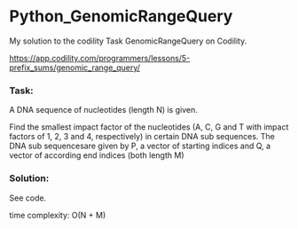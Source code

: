 # Python_GenomicRangeQuery
My solution to the codility Task GenomicRangeQuery on Codility.

https://app.codility.com/programmers/lessons/5-prefix_sums/genomic_range_query/

### Task: 
A DNA sequence of nucleotides (length N) is given.

Find the smallest impact factor of the nucleotides (A, C, G and T with impact factors of 1, 2, 3 and 4, respectively) in certain DNA sub sequences. The DNA sub sequencesare given by P, a vector of starting indices and Q, a vector of according end indices (both length M)

### Solution:
See code.

time complexity: O(N + M) 
